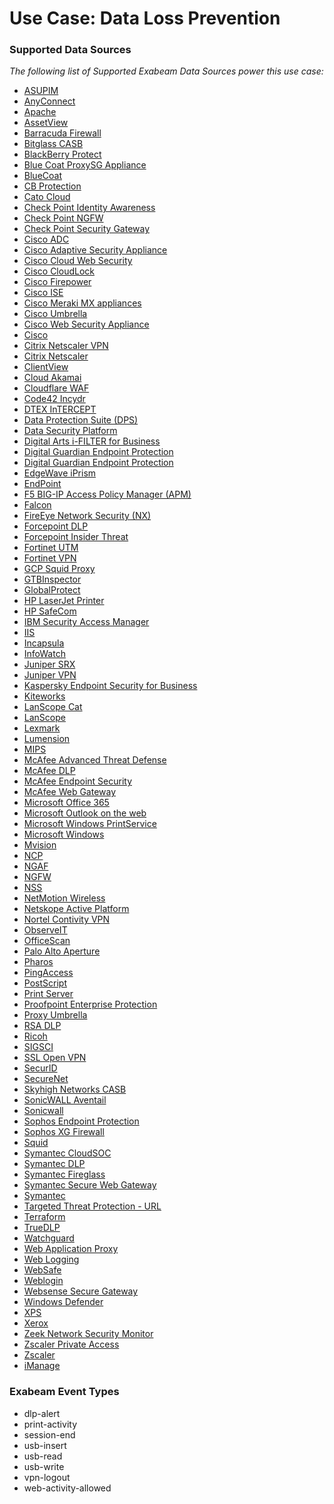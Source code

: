 Use Case: Data Loss Prevention
==============================

### Supported Data Sources

_The following list of Supported Exabeam Data Sources power this use case:_

* [ASUPIM](../DataSources/datasource_asupim_asupim.md)
* [AnyConnect](../DataSources/datasource_anyconnect_cisco.md)
* [Apache](../DataSources/datasource_apache_apache.md)
* [AssetView](../DataSources/datasource_assetview_assetview.md)
* [Barracuda Firewall](../DataSources/datasource_barracuda_firewall_barracuda.md)
* [Bitglass CASB](../DataSources/datasource_bitglass_casb_bitglass.md)
* [BlackBerry Protect](../DataSources/datasource_blackberry_protect_blackberry.md)
* [Blue Coat ProxySG Appliance](../DataSources/datasource_blue_coat_proxysg_appliance_symantec.md)
* [BlueCoat](../DataSources/datasource_bluecoat_bluecoat.md)
* [CB Protection](../DataSources/datasource_cb_protection_carbon_black.md)
* [Cato Cloud](../DataSources/datasource_cato_cloud_catonetworks.md)
* [Check Point Identity Awareness](../DataSources/datasource_check_point_identity_awareness_check_point_software.md)
* [Check Point NGFW](../DataSources/datasource_check_point_ngfw_check_point_software.md)
* [Check Point Security Gateway](../DataSources/datasource_check_point_security_gateway_check_point_software.md)
* [Cisco ADC](../DataSources/datasource_cisco_adc_cisco.md)
* [Cisco Adaptive Security Appliance](../DataSources/datasource_cisco_adaptive_security_appliance_cisco.md)
* [Cisco Cloud Web Security](../DataSources/datasource_cisco_cloud_web_security_cisco.md)
* [Cisco CloudLock](../DataSources/datasource_cisco_cloudlock_cisco.md)
* [Cisco Firepower](../DataSources/datasource_cisco_firepower_cisco.md)
* [Cisco ISE](../DataSources/datasource_cisco_ise_cisco.md)
* [Cisco Meraki MX appliances](../DataSources/datasource_cisco_meraki_mx_appliances_cisco.md)
* [Cisco Umbrella](../DataSources/datasource_cisco_umbrella_cisco.md)
* [Cisco Web Security Appliance](../DataSources/datasource_cisco_web_security_appliance_cisco.md)
* [Cisco](../DataSources/datasource_cisco_cisco.md)
* [Citrix Netscaler VPN](../DataSources/datasource_citrix_netscaler_vpn_citrix.md)
* [Citrix Netscaler](../DataSources/datasource_citrix_netscaler_citrix.md)
* [ClientView](../DataSources/datasource_clientview_skysea.md)
* [Cloud Akamai](../DataSources/datasource_cloud_akamai_akamai.md)
* [Cloudflare WAF](../DataSources/datasource_cloudflare_waf_cloudflare.md)
* [Code42 Incydr](../DataSources/datasource_code42_incydr_code42.md)
* [DTEX InTERCEPT](../DataSources/datasource_dtex_intercept_dtex_systems.md)
* [Data Protection Suite (DPS)](../DataSources/datasource_data_protection_suite_(dps)_safend.md)
* [Data Security Platform](../DataSources/datasource_data_security_platform_varonis.md)
* [Digital Arts i-FILTER for Business](../DataSources/datasource_digital_arts_i-filter_for_business_digital_arts.md)
* [Digital Guardian Endpoint Protection](../DataSources/datasource_digital_guardian_endpoint_protection_digital_guardian.md)
* [Digital Guardian Endpoint Protection](../DataSources/datasource_digital_guardian_endpoint_protection_verdasys_digital_guardian.md)
* [EdgeWave iPrism](../DataSources/datasource_edgewave_iprism_edgewave.md)
* [EndPoint](../DataSources/datasource_endpoint_endpoint.md)
* [F5 BIG-IP Access Policy Manager (APM)](../DataSources/datasource_f5_big-ip_access_policy_manager_(apm)_f5_networks.md)
* [Falcon](../DataSources/datasource_falcon_crowdstrike.md)
* [FireEye Network Security (NX)](../DataSources/datasource_fireeye_network_security_(nx)_fireeye.md)
* [Forcepoint DLP](../DataSources/datasource_forcepoint_dlp_forcepoint.md)
* [Forcepoint Insider Threat](../DataSources/datasource_forcepoint_insider_threat_forcepoint.md)
* [Fortinet UTM](../DataSources/datasource_fortinet_utm_fortinet.md)
* [Fortinet VPN](../DataSources/datasource_fortinet_vpn_fortinet.md)
* [GCP Squid Proxy](../DataSources/datasource_gcp_squid_proxy_google.md)
* [GTBInspector](../DataSources/datasource_gtbinspector_gtb.md)
* [GlobalProtect](../DataSources/datasource_globalprotect_palo_alto_networks.md)
* [HP LaserJet Printer](../DataSources/datasource_hp_laserjet_printer_hp.md)
* [HP SafeCom](../DataSources/datasource_hp_safecom_hp_safecom.md)
* [IBM Security Access Manager](../DataSources/datasource_ibm_security_access_manager_ibm.md)
* [IIS](../DataSources/datasource_iis_microsoft.md)
* [Incapsula](../DataSources/datasource_incapsula_imperva.md)
* [InfoWatch](../DataSources/datasource_infowatch_infowatch.md)
* [Juniper SRX](../DataSources/datasource_juniper_srx_juniper_networks.md)
* [Juniper VPN](../DataSources/datasource_juniper_vpn_juniper_networks.md)
* [Kaspersky Endpoint Security for Business](../DataSources/datasource_kaspersky_endpoint_security_for_business_kaspersky.md)
* [Kiteworks](../DataSources/datasource_kiteworks_accellion.md)
* [LanScope Cat](../DataSources/datasource_lanscope_cat_lanscope.md)
* [LanScope](../DataSources/datasource_lanscope_lanscope.md)
* [Lexmark](../DataSources/datasource_lexmark_lexmark.md)
* [Lumension](../DataSources/datasource_lumension_lumension.md)
* [MIPS](../DataSources/datasource_mips_mips.md)
* [McAfee Advanced Threat Defense](../DataSources/datasource_mcafee_advanced_threat_defense_mcafee.md)
* [McAfee DLP](../DataSources/datasource_mcafee_dlp_mcafee.md)
* [McAfee Endpoint Security](../DataSources/datasource_mcafee_endpoint_security_mcafee.md)
* [McAfee Web Gateway](../DataSources/datasource_mcafee_web_gateway_mcafee.md)
* [Microsoft Office 365](../DataSources/datasource_microsoft_office_365_microsoft.md)
* [Microsoft Outlook on the web](../DataSources/datasource_microsoft_outlook_on_the_web_microsoft.md)
* [Microsoft Windows PrintService](../DataSources/datasource_microsoft_windows_printservice_microsoft.md)
* [Microsoft Windows](../DataSources/datasource_microsoft_windows_microsoft.md)
* [Mvision](../DataSources/datasource_mvision_mvision.md)
* [NCP](../DataSources/datasource_ncp_ncp.md)
* [NGAF](../DataSources/datasource_ngaf_sangfor.md)
* [NGFW](../DataSources/datasource_ngfw_palo_alto_networks.md)
* [NSS](../DataSources/datasource_nss_zscaler.md)
* [NetMotion Wireless](../DataSources/datasource_netmotion_wireless_netmotion_wireless.md)
* [Netskope Active Platform](../DataSources/datasource_netskope_active_platform_netskope.md)
* [Nortel Contivity VPN](../DataSources/datasource_nortel_contivity_vpn_nortel_contivity.md)
* [ObserveIT](../DataSources/datasource_observeit_observeit.md)
* [OfficeScan](../DataSources/datasource_officescan_trend_micro.md)
* [Palo Alto Aperture](../DataSources/datasource_palo_alto_aperture_palo_alto_networks.md)
* [Pharos](../DataSources/datasource_pharos_pharos.md)
* [PingAccess](../DataSources/datasource_pingaccess_ping_identity.md)
* [PostScript](../DataSources/datasource_postscript_postscript.md)
* [Print Server](../DataSources/datasource_print_server_hp.md)
* [Proofpoint Enterprise Protection](../DataSources/datasource_proofpoint_enterprise_protection_proofpoint.md)
* [Proxy Umbrella](../DataSources/datasource_proxy_umbrella_cisco.md)
* [RSA DLP](../DataSources/datasource_rsa_dlp_rsa.md)
* [Ricoh](../DataSources/datasource_ricoh_ricoh.md)
* [SIGSCI](../DataSources/datasource_sigsci_sigsci.md)
* [SSL Open VPN](../DataSources/datasource_ssl_open_vpn_ssl_open_vpn.md)
* [SecurID](../DataSources/datasource_securid_rsa.md)
* [SecureNet](../DataSources/datasource_securenet_securenet.md)
* [Skyhigh Networks CASB](../DataSources/datasource_skyhigh_networks_casb_skyhigh_networks.md)
* [SonicWALL Aventail](../DataSources/datasource_sonicwall_aventail_dell.md)
* [Sonicwall](../DataSources/datasource_sonicwall_sonicwall.md)
* [Sophos Endpoint Protection](../DataSources/datasource_sophos_endpoint_protection_sophos.md)
* [Sophos XG Firewall](../DataSources/datasource_sophos_xg_firewall_sophos.md)
* [Squid](../DataSources/datasource_squid_squid.md)
* [Symantec CloudSOC](../DataSources/datasource_symantec_cloudsoc_symantec.md)
* [Symantec DLP](../DataSources/datasource_symantec_dlp_symantec.md)
* [Symantec Fireglass](../DataSources/datasource_symantec_fireglass_symantec.md)
* [Symantec Secure Web Gateway](../DataSources/datasource_symantec_secure_web_gateway_symantec.md)
* [Symantec](../DataSources/datasource_symantec_symantec.md)
* [Targeted Threat Protection - URL](../DataSources/datasource_targeted_threat_protection_-_url_mimecast.md)
* [Terraform](../DataSources/datasource_terraform_hashicorp.md)
* [TrueDLP](../DataSources/datasource_truedlp_code_green_network_(digital_guardian).md)
* [Watchguard](../DataSources/datasource_watchguard_watchguard.md)
* [Web Application Proxy](../DataSources/datasource_web_application_proxy_microsoft.md)
* [Web Logging](../DataSources/datasource_web_logging_citrix.md)
* [WebSafe](../DataSources/datasource_websafe_f5_networks.md)
* [Weblogin](../DataSources/datasource_weblogin_weblogin.md)
* [Websense Secure Gateway](../DataSources/datasource_websense_secure_gateway_forcepoint.md)
* [Windows Defender](../DataSources/datasource_windows_defender_microsoft.md)
* [XPS](../DataSources/datasource_xps_xps.md)
* [Xerox](../DataSources/datasource_xerox_xerox.md)
* [Zeek Network Security Monitor](../DataSources/datasource_zeek_network_security_monitor_zeek.md)
* [Zscaler Private Access](../DataSources/datasource_zscaler_private_access_zscaler.md)
* [Zscaler](../DataSources/datasource_zscaler_zscaler.md)
* [iManage](../DataSources/datasource_imanage_imanage.md)


### Exabeam Event Types

- dlp-alert
- print-activity
- session-end
- usb-insert
- usb-read
- usb-write
- vpn-logout
- web-activity-allowed
